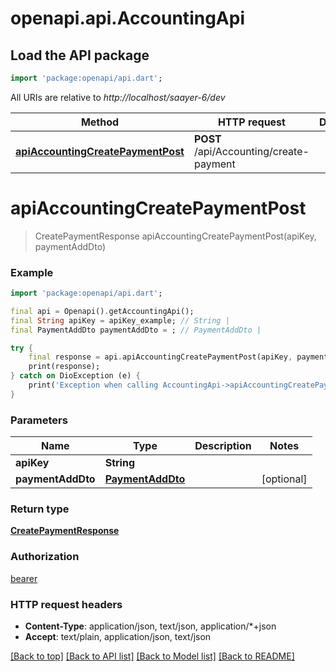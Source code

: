 # openapi.api.AccountingApi

## Load the API package
```dart
import 'package:openapi/api.dart';
```

All URIs are relative to *http://localhost/saayer-6/dev*

Method | HTTP request | Description
------------- | ------------- | -------------
[**apiAccountingCreatePaymentPost**](AccountingApi.md#apiaccountingcreatepaymentpost) | **POST** /api/Accounting/create-payment | 


# **apiAccountingCreatePaymentPost**
> CreatePaymentResponse apiAccountingCreatePaymentPost(apiKey, paymentAddDto)



### Example
```dart
import 'package:openapi/api.dart';

final api = Openapi().getAccountingApi();
final String apiKey = apiKey_example; // String | 
final PaymentAddDto paymentAddDto = ; // PaymentAddDto | 

try {
    final response = api.apiAccountingCreatePaymentPost(apiKey, paymentAddDto);
    print(response);
} catch on DioException (e) {
    print('Exception when calling AccountingApi->apiAccountingCreatePaymentPost: $e\n');
}
```

### Parameters

Name | Type | Description  | Notes
------------- | ------------- | ------------- | -------------
 **apiKey** | **String**|  | 
 **paymentAddDto** | [**PaymentAddDto**](PaymentAddDto.md)|  | [optional] 

### Return type

[**CreatePaymentResponse**](CreatePaymentResponse.md)

### Authorization

[bearer](../README.md#bearer)

### HTTP request headers

 - **Content-Type**: application/json, text/json, application/*+json
 - **Accept**: text/plain, application/json, text/json

[[Back to top]](#) [[Back to API list]](../README.md#documentation-for-api-endpoints) [[Back to Model list]](../README.md#documentation-for-models) [[Back to README]](../README.md)

